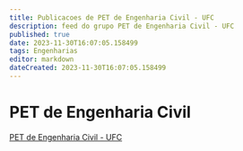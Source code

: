 ```yaml
---
title: Publicacoes de PET de Engenharia Civil - UFC
description: feed do grupo PET de Engenharia Civil - UFC
published: true
date: 2023-11-30T16:07:05.158499
tags: Engenharias
editor: markdown
dateCreated: 2023-11-30T16:07:05.158499
---
```


# PET de Engenharia Civil
[PET de Engenharia Civil - UFC](/grupo/38PETdeEngenhariaCivilUFC.md)